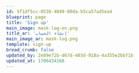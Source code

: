 ```yaml
---
id: 5f1df5cc-0538-4049-80da-b5ca57ad5ea4
blueprint: page
title: 'Sign up'
main_image: mask-log-en.png
title_ar: 'إنشاء الحساب'
main_image_ar: mask-log.png
template: sign-up
bread_crumb: false
updated_by: 2e89e72b-d67d-403d-918a-4a355e2bb71b
updated_at: 1706434168
---
```


